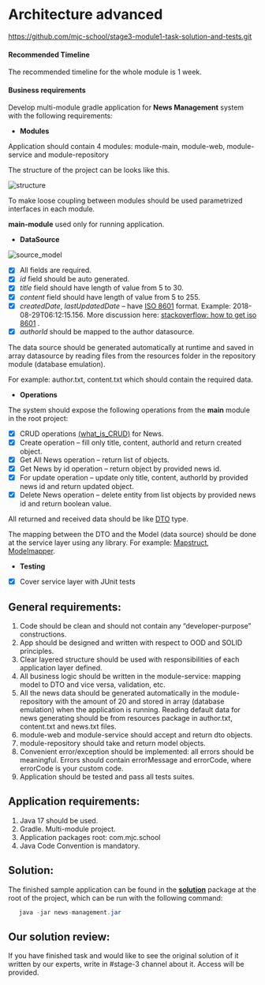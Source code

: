 

# Architecture advanced
https://github.com/mjc-school/stage3-module1-task-solution-and-tests.git

#### Recommended Timeline

The recommended timeline for the whole module is 1 week.

#### Business requirements

Develop multi-module gradle application for <b>News Management</b> system with the following requirements:

* __Modules__

Application should contain 4 modules: module-main, module-web, module-service and module-repository

The structure of the project can be looks like this.

![](./media/structure.png "structure")

To make loose coupling between modules should be used parametrized interfaces in each module.

__main-module__ used only for running application.

* __DataSource__

![](./media/source_model.png "source_model")

- [x] All fields are required.
- [x] _id_ field should be auto generated.
- [x] _title_ field should have length of value from 5 to 30.
- [x] _content_ field should have length of value from 5 to 255.
- [x] _createdDate_, _lastUpdatedDate_ – have [ISO 8601](https://en.wikipedia.org/wiki/ISO_8601) format. Example:
  2018-08-29T06:12:15.156. More discussion
  here: [stackoverflow: how to get iso 8601](https://stackoverflow.com/questions/3914404/how-to-get-current-moment-in-iso-8601-format-with-date-hour-and-minute)
  .
- [x] _authorId_ should be mapped to the author datasource.

The data source should be generated automatically at runtime and saved in array datasource by reading files from the
resources folder in the repository module (database emulation).

For example: author.txt, content.txt which should contain the required data.

* __Operations__

The system should expose the following operations from the __main__ module in the root project:

- [x] CRUD operations [(what_is_CRUD)](https://en.wikipedia.org/wiki/Create,_read,_update_and_delete) for News.
- [x] Create operation – fill only title, content, authorId and return created object.
- [x] Get All News operation – return list of objects.
- [x] Get News by id operation – return object by provided news id.
- [x] For update operation – update only title, content, authorId by provided news id and return updated object.
- [x] Delete News operation – delete entity from list objects by provided news id and return boolean value.

All returned and received data should be like [DTO](https://en.wikipedia.org/wiki/Data_transfer_object) type.

The mapping between the DTO and the Model (data source) should be done at the service layer using any library. For
example: [Mapstruct](https://mapstruct.org/), [Modelmapper](http://modelmapper.org/).

* __Testing__

- [x] Cover service layer with JUnit tests

## General requirements:

1. Code should be clean and should not contain any “developer-purpose” constructions.
2. App should be designed and written with respect to OOD and SOLID principles.
3. Clear layered structure should be used with responsibilities of each application layer defined.
4. All business logic should be written in the module-service: mapping model to DTO and vice versa, validation, etc.
5. All the news data should be generated automatically in the module-repository with the amount of 20 and stored in
   array (database emulation) when the application is running. Reading default data for news generating should be from
   resources package in author.txt, content.txt and news.txt files.
6. module-web and module-service should accept and return dto objects.
7. module-repository should take and return model objects.
8. Convenient error/exception should be implemented: all errors should be meaningful. Errors should contain errorMessage
   and errorCode, where errorCode is your custom code.
9. Application should be tested and pass all tests suites.

## Application requirements:

1. Java 17 should be used.
2. Gradle. Multi-module project.
3. Application packages root: com.mjc.school
4. Java Code Convention is mandatory.

## Solution:

The finished sample application can be found in the [__solution__](./solution/news-management.jar) package at the root
of the project, which can be run with the following command:

``` java
   java -jar news-management.jar
```

## Our solution review:
If you have finished task and would like to see the original solution of it written by our experts, write in #stage-3 channel about it. Access will be provided.
